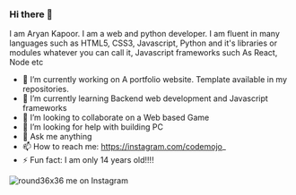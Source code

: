 ### Hi there 👋
I am Aryan Kapoor. I am a web and python developer. I am fluent in many languages such as HTML5, CSS3, Javascript, Python and it's libraries or modules whatever you can call it, Javascript frameworks such As React, Node etc

- 🔭 I’m currently working on A portfolio website. Template available in my repositories.
- 🌱 I’m currently learning Backend web development and Javascript frameworks
- 👯 I’m looking to collaborate on a Web based Game
- 🤔 I’m looking for help with building PC
- 💬 Ask me anything
- 📫 How to reach me: https://instagram.com/codemojo_ 
- ⚡ Fun fact: I am only 14 years old!!!!



![round36x36](https://user-images.githubusercontent.com/64773763/91079186-5cb7ff80-e661-11ea-9fab-4fbd78b9a103.png) me on Instagram




